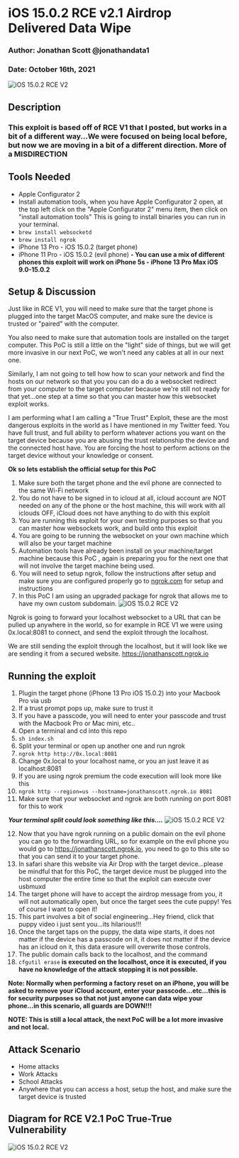 
# iOS 15.0.2 RCE v2.1 Airdrop Delivered Data Wipe
### Author: Jonathan Scott  @jonathandata1
### Date: October 16th, 2021
![iOS 15.0.2 RCE V2](https://i.postimg.cc/7YdWJrQB/Untitled-design-Max-Quality-2021-10-15-T195750-817.jpg)

## Description
### This exploit is based off of RCE V1 that I posted, but works in a bit of a different way...We were focused on being local before, but now we are moving in a bit of a different direction. More of a MISDIRECTION 

## Tools Needed

 - Apple Configurator 2
 - Install automation tools, when you have Apple Configurator 2 open, at the top left click on the "Apple Configurator 2" menu item, then click on "install automation tools" This is going to install binaries you can run in your terminal.
 - `brew install websocketd`
 - `brew install ngrok`
 - iPhone 13 Pro - iOS 15.0.2 (target phone)
 - iPhone 11 Pro - iOS 15.0.2 (evil phone)
 **- You can use a mix of different phones this exploit will work on iPhone 5s - iPhone 13 Pro Max iOS 9.0-15.0.2**
 
 ## Setup & Discussion
 
 Just like in RCE V1, you will need to make sure that the target phone is plugged into the target MacOS computer, and make sure the device is trusted or "paired" with the computer. 

You also need to make sure that automation tools are installed on the target computer. This PoC is still a little on the "light" side of things, but we will get more invasive in our next PoC, we won't need any cables at all in our next one.

Similarly, I am not going to tell how how to scan your network and find the hosts on our network so that you you can do a do a websocket redirect from your computer to the target computer because we're still not ready for that yet...one step at a time so that you can master how this websocket exploit works. 

I am performing what I am calling a "True Trust" Exploit, these are the most dangerous exploits in the world as I have mentioned in my Twitter feed. You have full trust, and full ability to perform whatever actions you want on the target device because you are abusing the trust relationship the device and the connected host have. You are forcing the host to perform actions on the target device without your knowledge or consent. 

**Ok so lets establish the official setup for this PoC**
1. Make sure both the target phone and the evil phone are connected to the same Wi-Fi network
2. You do not have to be signed in to icloud at all, icloud account are NOT needed on any of the phone or the host machine, this will work with all iclouds OFF, iCloud does not have anything to do with this exploit
3. You are running this exploit for your own testing purposes so that you can master how websockets work, and build onto this exploit
4. You are going to be running the websocket on your own machine which will also be your target machine
5. Automation tools have already been install on your machine/target machine because this PoC , again is preparing you for the next one that will not involve the target machine being used. 
6. You will need to setup ngrok, follow the instructions after setup and make sure you are configured properly go to [ngrok.com](https://www.ngrok.com) for setup and instructions
7. In this PoC I am using an upgraded package for ngrok that allows me to have my own custom subdomain. 
![iOS 15.0.2 RCE V2](https://i.postimg.cc/15Fj65V8/Screen-Shot-2021-10-16-at-3-54-44-AM.png)

Ngrok is going to forward your localhost websocket to a URL that can be pulled up anywhere in the world, so for example in RCE V1 we were using 0x.local:8081 to connect, and send the exploit through the localhost. 

We are still sending the exploit through the localhost, but it will look like we are sending it from a secured website. https://jonathanscott.ngrok.io

## Running the exploit

1. Plugin the target phone (iPhone 13 Pro iOS 15.0.2) into your Macbook Pro via usb
2. If a trust prompt pops up, make sure to trust it
3. If you have a passcode, you will need to enter your passcode and trust with the Macbook Pro or Mac mini, etc..
4. Open a terminal and cd into this repo
5. `sh index.sh`
6. Split your terminal or open up another one and run ngrok
7. `ngrok http http://0x.local:8081`
8. Change 0x.local to your localhost name, or you an just leave it as localhost:8081
9. If you are using ngrok premium the code execution will look more like this
10. `ngrok http --region=us --hostname=jonathanscott.ngrok.io 8081`
11. Make sure that your websocket and ngrok are both running on port 8081 for this to work

***Your terminal split could look something like this....***
![iOS 15.0.2 RCE V2](https://i.postimg.cc/VvXs3PvD/Screen-Shot-2021-10-16-at-4-05-44-AM.png)

12. Now that you have ngrok running on a public domain on the evil phone you can go to the forwarding URL, so for example on the evil phone you would go to https://jonathanscott.ngrok.io, you need to go to this site so that you can send it to your target phone.
13. In safari share this website via Air Drop with the target device...please be mindful that for this PoC, the target device must be plugged into the host computer the entire time so that the exploit can execute over usbmuxd
14. The target phone will have to accept the airdrop message from you, it will not automatically open, but once the target sees the cute puppy! Yes of course I want to open it!
15. This part involves a bit of social engineering...Hey friend, click that puppy video i just sent you...its hilarious!!!
16. Once the target taps on the puppy, the data wipe starts, it does not matter if the device has a passcode on it, it does not matter if the device has an icloud on it, this data erasure will overwrite those controls.
17. The public domain calls back to the localhost, and the command
18. `cfgutil erase` **is executed on the localhost, once it is executed, if you have no knowledge of the attack stopping it is not possible.** 

**Note: Normally when performing a factory reset on an iPhone, you will be asked to remove your iCloud account, enter your passcode...etc...this is for security purposes so that not just anyone can data wipe your phone...in this scenario, all guards are DOWN!!!**

**NOTE: This is still a local attack, the next PoC will be a lot more invasive and not local.**

## Attack Scenario

 - Home attacks 
 - Work Attacks 
 - School Attacks 
 - Anywhere that you can access
   a host, setup the host, and make sure the target device is trusted

## Diagram for RCE V2.1 PoC True-True Vulnerability
![iOS 15.0.2 RCE V2](https://i.postimg.cc/Hk7PwWJJ/RCE-v2-1.jpg)


